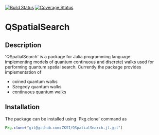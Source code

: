 [![Build Status](https://travis-ci.org/ZKSI/QSpatialSearch.jl.svg?branch=master)](https://travis-ci.org/ZKSI/QSpatialSearch.jl)
[![Coverage Status](https://coveralls.io/repos/github/ZKSI/QSpatialSearch.jl/badge.svg?branch=master)](https://coveralls.io/github/ZKSI/QSpatialSearch.jl?branch=master)

# QSpatialSearch

## Description

'QSpatialSearch' is a package for Julia programming language implementing models
of quantum continuous and discrete) walks used for performing quantum spatial
search.  Currently the package provides implementation of
* coined quantum walks
* Szegedy quantum walks
* continuous quantum walks

## Installation

The package can be installed using 'Pkg.clone' command as
```julia 
Pkg.clone("git@github.com:ZKSI/QSpatialSearch.jl.git")
```
